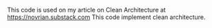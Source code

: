 This code is used on my article on Clean Architecture at https://novrian.substack.com 
This code implement clean architecture.
